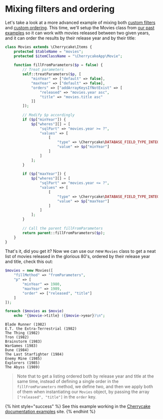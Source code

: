 # Mixing filters and ordering

Let's take a look at a more advanced example of mixing both [custom filters](items-custom-filters.md) and [custom ordering](items-custom-ordering.md). This time, we'll setup the Movies class from [our past examples](item-lists.md) so it can work with movies released between two given years, and it can order the results by their release year and by their title:

```php
class Movies extends \Cherrycake\Items {
    protected $tableName = "movies";
    protected $itemClassName = "\CherrycakeApp\Movie";
    
    function fillFromParameters($p = false) {
        // Treat parameters
        self::treatParameters($p, [
            "minYear" => ["default" => false],
            "maxYear" => ["default" => false],
            "orders" => ["addArrayKeysIfNotExist" => [
                "released" => "movies.year asc",
                "title" => "movies.title asc"
            ]]
        ]);
        
        // Modify $p accordingly
        if ($p["minYear"]) {
            $p["wheres"][] = [
                "sqlPart" => "movies.year >= ?",
                "values" => [
                    [
                        "type" => \Cherrycake\DATABASE_FIELD_TYPE_INTEGER,
                        "value" => $p["minYear"]
                    ]
                ]
            ];
        }
        
        if ($p["maxYear"]) {
            $p["wheres"][] = [
                "sqlPart" => "movies.year <= ?",
                "values" => [
                    [
                        "type" => \Cherrycake\DATABASE_FIELD_TYPE_INTEGER,
                        "value" => $p["maxYear"]
                    ]
                ]
            ];
        }
        
        // Call the parent fillFromParameters
        return parent::fillFromParameters($p);
    }
}
```

That's it, did you get it? Now we can use our new `Movies` class to get a neat list of movies released in the glorious 80's, ordered by their release year and title, check this out:

```php
$movies = new Movies([
    "fillMethod" => "fromParameters",
    "p" => [
        "minYear" => 1980,
        "maxYear" => 1989,
        "order" => ["released", "title"]
    ]
]);

foreach ($movies as $movie)
    echo "{$movie->title} ({$movie->year})\n";
```

```text
Blade Runner (1982)
E.T. the Extra-Terrestrial (1982)
The Thing (1982)
Tron (1982)
Brainstorm (1983)
WarGames (1983)
Dune (1984)
The Last Starfighter (1984)
Enemy Mine (1985)
Explorers (1985)
The Abyss (1989)
```

> Note that to get a listing ordered both by release year and title at the same time, instead of defining a single order in the `fillFromParameters` method, we define two, and then we apply both of them when instantiating our `Movies` object, by passing the array `["released", "title"]` in the `order` key.

{% hint style="success" %}
See this example working in the [Cherrycake documentation examples](https://documentation-examples.cherrycake.io/example/itemsGuideFiltersAndOrdering) site.
{% endhint %}

